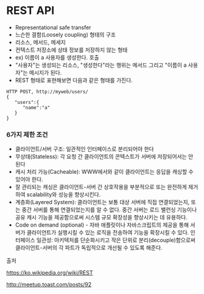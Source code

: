# REST API
- Representational safe transfer
- 느슨한 결함(Loosely coupling) 형태의 구조
- 리소스, 메서드, 메세지
- 컨텍스트 저장소에 상태 정보를 저장하지 않는 형태
- ex) 이름이 a 사용자를 생성한다. 호출
- "사용자"는 생성되는 리소스, "생성한다"라는 행위는 메서드 그리고 "이름이 a 사용자"는 메시지가 된다.
- REST 형태로 표현해보면 다음과 같은 형태를 가진다.
````
HTTP POST, http://myweb/users/
{  
   "users":{  
      "name":"a"
   }
}
````
### 6가지 제한 조건
- 클라이언트/서버 구조: 일관적인 인터페이스로 분리되어야 한다
- 무상태(Stateless): 각 요청 간 클라이언트의 콘텍스트가 서버에 저장되어서는 안 된다
- 캐시 처리 가능(Cacheable): WWW에서와 같이 클라이언트는 응답을 캐싱할 수 있어야 한다.
 - 잘 관리되는 캐싱은 클라이언트-서버 간 상호작용을 부분적으로 또는 완전하게 제거하여 scalability와 성능을 향상시킨다.
- 계층화(Layered System): 클라이언트는 보통 대상 서버에 직접 연결되었는지, 또는 중간 서버를 통해 연결되었는지를 알 수 없다. 중간 서버는 로드 밸런싱 기능이나 공유 캐시 기능을 제공함으로써 시스템 규모 확장성을 향상시키는 데 유용하다.
- Code on demand (optional) - 자바 애플릿이나 자바스크립트의 제공을 통해 서버가 클라이언트가 실행시킬 수 있는 로직을 전송하여 기능을 확장시킬 수 있다.
인터페이스 일관성: 아키텍처를 단순화시키고 작은 단위로 분리(decouple)함으로써 클라이언트-서버의 각 파트가 독립적으로 개선될 수 있도록 해준다.

출처 

https://ko.wikipedia.org/wiki/REST

http://meetup.toast.com/posts/92